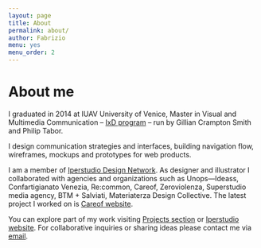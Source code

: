 ```yaml
---
layout: page
title: About
permalink: about/
author: Fabrizio
menu: yes
menu_order: 2
---
```


<h1>About me</h1>

<p>
I graduated in 2014 at IUAV University of Venice, Master in Visual and Multimedia Communication – <a href="http://www.interaction-venice.com/" target="_blank">IxD program</a> – run by Gillian Crampton Smith and Philip Tabor.
</p>
I design communication strategies and interfaces, building navigation flow, wireframes, mockups and prototypes for web products.
<p>
I am a member of <a href="http://www.iperstudio.net/about" target="_blank">Iperstudio Design Network</a>. As designer and illustrator I collaborated with agencies and organizations such as Unops—Ideass, Confartigianato Venezia, Re:common, Careof, Zeroviolenza, Superstudio media agency, BTM + Salviati, Materiaterza Design Collective. The latest project I worked on is <a href="https://www.careof.org/" target="_blank">Careof website</a>.
</p>
<p>
You can explore part of my work visiting <a href="http://fabriziogoglia.com//Projects/">Projects section</a> or <a href="http://www.iperstudio.net" target="_blank">Iperstudio website</a>. For collaborative inquiries or sharing ideas please contact me via <a href="mailto:info@fabriziogoglia.com">email</a>.
</p>

